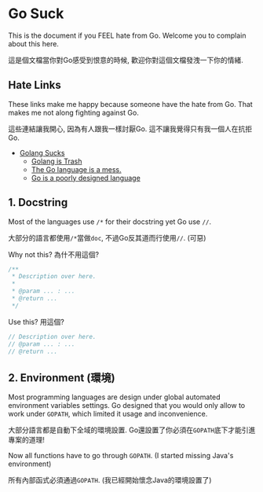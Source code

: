 # Go Suck

This is the document if you FEEL hate from Go. Welcome you to complain about
this here.

這是個文檔當你對Go感受到恨意的時候, 歡迎你對這個文檔發洩一下你的情緒.

## Hate Links

These links make me happy because someone have the hate from Go. That makes me
not along fighting against Go.

這些連結讓我開心, 因為有人跟我一樣討厭Go. 這不讓我覺得只有我一個人在抗拒Go.

* [Golang Sucks](http://www.golang.sucks/)
  - [Golang is Trash](http://dtrace.org/blogs/wesolows/2014/12/29/golang-is-trash/)
  - [The Go language is a mess.](http://valuedrivenit.blogspot.com/2015/12/to-go-language-is-mess.html)
  - [Go is a poorly designed language](https://byrd.im/go-is-poor/)

## 1. Docstring

Most of the languages use `/*` for their docstring yet Go use `//`.

大部分的語言都使用`/*`當做`doc`, 不過Go反其道而行使用`//`. (可惡)

Why not this? 為什不用這個?

```go
/**
 * Description over here.
 *
 * @param ... : ...
 * @return ...
 */
```

Use this? 用這個?

```go
// Description over here.
// @param ... : ...
// @return ...
```

## 2. Environment (環境)

Most programming languages are design under global automated environment variables
settings. Go designed that you would only allow to work under `GOPATH`, which
limited it usage and inconvenience.

大部分語言都是自動下全域的環境設置. Go還設置了你必須在`GOPATH`底下才能引進
專案的道理!

Now all functions have to go through `GOPATH`. (I started missing Java's environment)

所有內部函式必須通過`GOPATH`. (我已經開始懷念Java的環境設置了)
